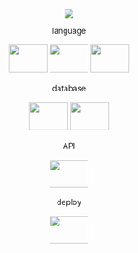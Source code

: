 <div align="center">
	<img src="https://capsule-render.vercel.app/api?type=cylinder&color=auto&text=BE%20Developer&fontAlignY=45&fontSize=40&height=150&animation=blinking&desc=HwangSeonguk&descAlignY=70"><br>

language<br><br>
<img height="50" width="70" src="https://cdn.simpleicons.org/javascript/F7DF1E" />
<img height="50" width="70" src="https://cdn.simpleicons.org/css3/1572B6" />
<img height="50" width="70" src="https://cdn.simpleicons.org/html5/E34F26" />
<br><br>
database<br><br>
<img height="50" width="70" src="https://cdn.simpleicons.org/mysql/4479A1" />
<img height="50" width="70" src="https://cdn.simpleicons.org/mongodb/47A248" />
<br><br>
API<br><br>
<img height="50" width="70" src="https://cdn.simpleicons.org/naver/03C75A" />
<br><br>
deploy<br><br>
<img height="50" width="70" src="https://cdn.simpleicons.org/amazonec2/FF9900" />
</div>

<!--
**HwangSeonguk/HwangSeonguk** is a ✨ _special_ ✨ repository because its `README.md` (this file) appears on your GitHub profile.

Here are some ideas to get you started:

- 🔭 I’m currently working on ...
- 🌱 I’m currently learning ...
- 👯 I’m looking to collaborate on ...
- 🤔 I’m looking for help with ...
- 💬 Ask me about ...
- 📫 How to reach me: ...
- 😄 Pronouns: ...
- ⚡ Fun fact: ...
-->
